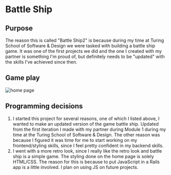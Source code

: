 # Battle Ship

## Purpose

The reason this is called "Battle Ship2" is because during my time at Turing School of Software & Design we were tasked with building a battle ship game. It was one of the first projects we did and the one I created with my partner is something I'm proud of, but definitely needs to be "updated" with the skills I've achieved since then.

## Game play

![home page](https://media.giphy.com/media/Ppx24BbHxKMe238xLx/giphy.gif)




## Programming decisions

1. I started this project for several reasons, one of which I listed above, I wanted to make an updated version of the game battle ship. Updated from the first iteration I made with my partner during Module 1 during my time at the Turing School of Software & Design. The other reason was because I figured it was time for me to start working on my frontend/styling skills, since I feel pretty confident in my backend skills. 
2. I went with a more retro look, since I really like the retro look and battle ship is a simple game. The styling done on the home page is solely HTML/CSS. The reason for this is because to put JavaScript in a Rails app is a little involved. I plan on using JS on future projects.
